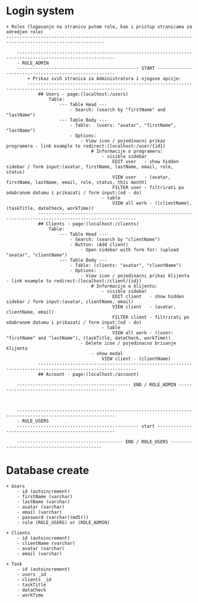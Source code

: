 # Login system
    + Roles (logovanje na stranicu putem role, kao i pristup stranicama za odredjen role)
    -----------------------------------------------------------------------------------------------------------

        -----------------------------------------------------------------------------------------------------------
        - ROLE_ADMIN
        ---------------------------------------------- START ------------------------------------------------------
            + Prikaz svih stranica za Administratora i njegove opcije:
            -----------------------------------------------------------------------------------------------------------
                ## Users - page:(localhost:/users)
                    Table:
                        --- Table Head ---
                            - Search: (search by "firstName" and "lastName")
                        --- Table Body ---
                            - Table:  (users: "avatar", "firstName", "lastName")
                            - Options: 
                                - View icon / pojedinacni prikaz programera - link example to redirect:(localhost:/user/{id})
                                    # Informacije o programeru:
                                        - visible sidebar
                                            EDIT user   - show hidden sidebar / form input:(avatar, firstName, lastName, email, role, status)
                                            VIEW user   - (avatar, firstName, lastName, email, role, status, this month)
                                            FILTER user - filtrirati po odabranom datumu i prikazati / form input:(od - do)
                                        - table
                                            VIEW all work - ((clientName), (taskTitle, dateCheck, workTime))
                -----------------------------------------------------------------------------------------------------------
                ## Clients - page:(localhost:/clients)
                    Table:
                        --- Table Head --- 
                            - Search: (search by "clientName")
                            - Button: (Add client) 
                                - Open sidebar with form for: (upload "avatar", "clientName")
                        --- Table Body ---
                            - Table: (clients: "avatar", "clientName")
                            - Options: 
                                - View icon / pojedinacni prikaz klijenta - link example to redirect:(localhost:/client/{id})
                                    # Informacije o klijentu:
                                        - visible sidebar
                                            EDIT client   - show hidden sidebar / form input:(avatar, clientName, email)
                                            VIEW client   - (avatar, clientName, email)
                                            FILTER client - filtrirati po odabranom datumu i prikazati / form input:(od - do)
                                        - table
                                            VIEW all work - ((user: "firstName" and "lastName"), (taskTitle, dateCheck, workTime))
                                - Delete icon / pojedinacno brisanje klijenta
                                    - show modal
                                        VIEW client - (clientName)
                -----------------------------------------------------------------------------------------------------------
                ## Account - page:(localhost:/account)

        ------------------------------------------- END / ROLE_ADMIN ----------------------------------------------



        -----------------------------------------------------------------------------------------------------------
        - ROLE_USERS
        ---------------------------------------------- start ------------------------------------------------------

        ---------------------------------------- END / ROLE_USERS --------------------------------------------


# Database create
    + Users
        - id (autoincrement)
        - firstName (varchar)
        - lastName (varchar)
        - avatar (varchar)
        - email (varchar)
        - password (varchar)(md5())
        - role (ROLE_USERS) or (ROLE_ADMIN)

    + Clients
        - id (autoincrement)
        - clientName (varchar)
        - avatar (varchar)
        - email (varchar)

    + Task
        - id (autoincrement)
        - users _id
        - clients _id
        - taskTitle
        - dataCheck
        - workTime
